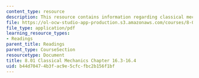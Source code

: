 ```yaml
---
content_type: resource
description: This resource contains information regarding classical mechanics.
file: https://ol-ocw-studio-app-production.s3.amazonaws.com/courses/8-01sc-classical-mechanics-fall-2016/b44d70474b3fac9e5cfcfbc2b156f1bf_MIT8_01F16_chapter16.3_16.4.pdf
file_type: application/pdf
learning_resource_types:
- Readings
parent_title: Readings
parent_type: CourseSection
resourcetype: Document
title: 8.01 Classical Mechanics Chapter 16.3-16.4
uid: b44d7047-4b3f-ac9e-5cfc-fbc2b156f1bf
---
```

